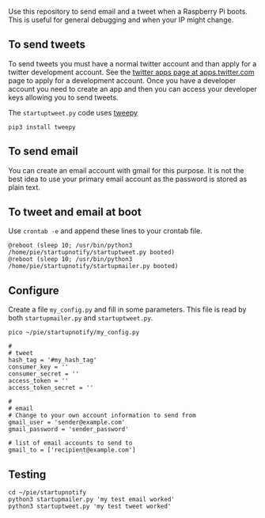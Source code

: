 
Use this repository to send email and a tweet when a Raspberry Pi boots. This is useful for general debugging and when your IP might change.

## To send tweets

To send tweets you must have a normal twitter account and than apply for a twitter development account. See the [twitter apps page at apps.twitter.com](https://apps.twitter.com/) page to apply for a development account. Once you have a developer account you need to create an app and then you can access your developer keys allowing you to send tweets.

The `startuptweet.py` code uses [tweepy](http://www.tweepy.org/)

	pip3 install tweepy

## To send email

You can create an email account with gmail for this purpose. It is not the best idea to use your primary email account as the password is stored as plain text.

## To tweet and email at boot

Use `crontab -e` and append these lines to your crontab file.

```
@reboot (sleep 10; /usr/bin/python3 /home/pie/startupnotify/startuptweet.py booted)
@reboot (sleep 10; /usr/bin/python3 /home/pie/startupnotify/startupmailer.py booted)
```

## Configure

Create a file `my_config.py` and fill in some parameters. This file is read by both `startupmailer.py` and `startuptweet.py`.

```
pico ~/pie/startupnotify/my_config.py
```

```
#
# tweet
hash_tag = '#my_hash_tag'
consumer_key = ''
consumer_secret = ''
access_token = ''
access_token_secret = ''

#
# email
# Change to your own account information to send from
gmail_user = 'sender@example.com'
gmail_password = 'sender_password'

# list of email accounts to send to
gmail_to = ['recipient@example.com']
```

## Testing

```
cd ~/pie/startupnotify
python3 startupmailer.py 'my test email worked'
python3 startuptweet.py 'my test tweet worked'
```
